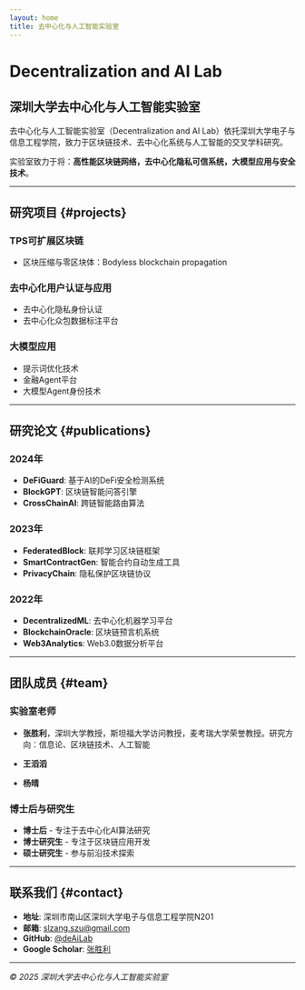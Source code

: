 ```yaml
---
layout: home
title: 去中心化与人工智能实验室
---
```


# Decentralization and AI Lab

## 深圳大学去中心化与人工智能实验室

去中心化与人工智能实验室（Decentralization and AI Lab）依托深圳大学电子与信息工程学院，致力于区块链技术、去中心化系统与人工智能的交叉学科研究。

实验室致力于将：**高性能区块链网络，去中心化隐私可信系统，大模型应用与安全技术**。

---

## 研究项目 {#projects}

### TPS可扩展区块链
- 区块压缩与零区块体：Bodyless blockchain propagation

### 去中心化用户认证与应用
- 去中心化隐私身份认证
- 去中心化众包数据标注平台


### 大模型应用
- 提示词优化技术
- 金融Agent平台
- 大模型Agent身份技术

---

## 研究论文 {#publications}

### 2024年
- **DeFiGuard**: 基于AI的DeFi安全检测系统
- **BlockGPT**: 区块链智能问答引擎
- **CrossChainAI**: 跨链智能路由算法

### 2023年
- **FederatedBlock**: 联邦学习区块链框架
- **SmartContractGen**: 智能合约自动生成工具
- **PrivacyChain**: 隐私保护区块链协议

### 2022年
- **DecentralizedML**: 去中心化机器学习平台
- **BlockchainOracle**: 区块链预言机系统
- **Web3Analytics**: Web3.0数据分析平台

---

## 团队成员 {#team}

### 实验室老师
- **张胜利**，深圳大学教授，斯坦福大学访问教授，麦考瑞大学荣誉教授。研究方向：信息论、区块链技术、人工智能

- **王滔滔** 
- **杨晴** 


### 博士后与研究生
- **博士后** - 专注于去中心化AI算法研究
- **博士研究生** - 专注于区块链应用开发
- **硕士研究生** - 参与前沿技术探索

---




## 联系我们 {#contact}

- **地址**: 深圳市南山区深圳大学电子与信息工程学院N201
- **邮箱**: slzang.szu@gmail.com
- **GitHub**: [@deAiLab](https://github.com/deAiLab)
- **Google Scholar**: [张胜利](https://scholar.google.com/citations?user=vjujlkoAAAAJ&hl=zh-CN)

---

*© 2025 深圳大学去中心化与人工智能实验室* 